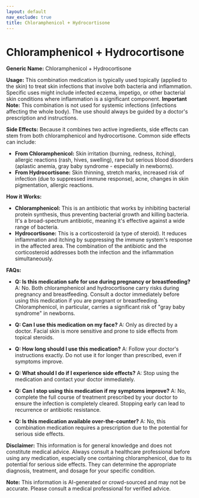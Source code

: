 ```yaml
---
layout: default
nav_exclude: true
title: Chloramphenicol + Hydrocortisone
---
```


# Chloramphenicol + Hydrocortisone

**Generic Name:** Chloramphenicol + Hydrocortisone

**Usage:** This combination medication is typically used topically (applied to the skin) to treat skin infections that involve both bacteria and inflammation.  Specific uses might include infected eczema, impetigo, or other bacterial skin conditions where inflammation is a significant component.  **Important Note:** This combination is not used for systemic infections (infections affecting the whole body).  The use should always be guided by a doctor's prescription and instructions.

**Side Effects:**  Because it combines two active ingredients, side effects can stem from both chloramphenicol and hydrocortisone.  Common side effects can include:

* **From Chloramphenicol:** Skin irritation (burning, redness, itching), allergic reactions (rash, hives, swelling),  rare but serious blood disorders (aplastic anemia, gray baby syndrome - especially in newborns).
* **From Hydrocortisone:** Skin thinning, stretch marks, increased risk of infection (due to suppressed immune response), acne, changes in skin pigmentation,  allergic reactions.


**How it Works:**

* **Chloramphenicol:** This is an antibiotic that works by inhibiting bacterial protein synthesis, thus preventing bacterial growth and killing bacteria. It's a broad-spectrum antibiotic, meaning it's effective against a wide range of bacteria.
* **Hydrocortisone:** This is a corticosteroid (a type of steroid). It reduces inflammation and itching by suppressing the immune system's response in the affected area. The combination of the antibiotic and the corticosteroid addresses both the infection and the inflammation simultaneously.

**FAQs:**

* **Q: Is this medication safe for use during pregnancy or breastfeeding?**  A:  No.  Both chloramphenicol and hydrocortisone carry risks during pregnancy and breastfeeding.  Consult a doctor immediately before using this medication if you are pregnant or breastfeeding. Chloramphenicol, in particular, carries a significant risk of "gray baby syndrome" in newborns.

* **Q: Can I use this medication on my face?** A:  Only as directed by a doctor.  Facial skin is more sensitive and prone to side effects from topical steroids.

* **Q: How long should I use this medication?** A:  Follow your doctor's instructions exactly.  Do not use it for longer than prescribed, even if symptoms improve.

* **Q: What should I do if I experience side effects?** A: Stop using the medication and contact your doctor immediately.

* **Q: Can I stop using this medication if my symptoms improve?** A: No, complete the full course of treatment prescribed by your doctor to ensure the infection is completely cleared. Stopping early can lead to recurrence or antibiotic resistance.

* **Q: Is this medication available over-the-counter?** A: No, this combination medication requires a prescription due to the potential for serious side effects.


**Disclaimer:** This information is for general knowledge and does not constitute medical advice.  Always consult a healthcare professional before using any medication, especially one containing chloramphenicol, due to its potential for serious side effects.  They can determine the appropriate diagnosis, treatment, and dosage for your specific condition.


**Note:** This information is AI-generated or crowd-sourced and may not be accurate. Please consult a medical professional for verified advice.